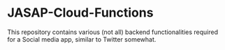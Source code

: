 # JASAP-Cloud-Functions
This repository contains various (not all) backend functionalities required for a Social media app, similar to Twitter somewhat.
